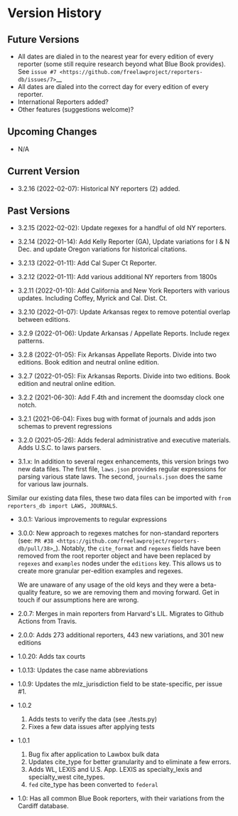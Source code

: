 # Version History

## Future Versions

 - All dates are dialed in to the nearest year for every edition of
   every reporter (some still require research beyond what Blue Book
   provides). See `issue #7 <https://github.com/freelawproject/reporters-db/issues/7>`__
 - All dates are dialed into the correct day for every edition of
   every reporter.
 - International Reporters added?
 - Other features (suggestions welcome)?

## Upcoming Changes

- N/A

## Current Version

 - 3.2.16 (2022-02-07): Historical NY reporters (2) added.

## Past Versions

 - 3.2.15 (2022-02-02): Update regexes for a handful of old NY reporters.

 - 3.2.14 (2022-01-14): Add Kelly Reporter (GA), Update variations for I & N Dec. and update Oregon variations for historical citations.

 - 3.2.13 (2022-01-11): Add Cal Super Ct Reporter.

 - 3.2.12 (2022-01-11): Add various additional NY reporters from 1800s

 - 3.2.11 (2022-01-10): Add California and New York Reporters with various updates.  Including Coffey, Myrick and Cal. Dist. Ct.

 - 3.2.10 (2022-01-07): Update Arkansas regex to remove potential overlap between editions.

 - 3.2.9 (2022-01-06): Update Arkansas / Appellate Reports. Include regex patterns.

 - 3.2.8 (2022-01-05): Fix Arkansas Appellate Reports.  Divide into two editions. Book edition and neutral online edition.

 - 3.2.7 (2022-01-05): Fix Arkansas Reports.  Divide into two editions. Book edition and neutral online edition.

 - 3.2.2 (2021-06-30): Add F.4th and increment the doomsday clock one notch.

 - 3.2.1 (2021-06-04): Fixes bug with format of journals and adds json schemas to prevent regressions

 - 3.2.0 (2021-05-26): Adds federal administrative and executive materials. Adds U.S.C. to laws parsers.

 - 3.1.x: In addition to several regex enhancements, this version brings two new data files. The first file, `laws.json` provides regular expressions for parsing various state laws. The second, `journals.json` does the same for various law journals.

 Similar our existing data files, these two data files can be imported with `from reporters_db import LAWS, JOURNALS`.

 - 3.0.1: Various improvements to regular expressions

 - 3.0.0: New approach to regexes matches for non-standard reporters (see: `PR #38 <https://github.com/freelawproject/reporters-db/pull/38>`_). Notably, the ``cite_format`` and ``regexes`` fields have been removed from the root reporter object and have been replaced by ``regexes`` and ``examples`` nodes under the ``editions`` key. This allows us to create more granular per-edition examples and regexes.

    We are unaware of any usage of the old keys and they were a beta-quality feature, so we are removing them and moving forward. Get in touch if our assumptions here are wrong.

 - 2.0.7: Merges in main reporters from Harvard's LIL. Migrates to Github Actions from Travis.

 - 2.0.0: Adds 273 additional reporters, 443 new variations, and 301 new editions

 - 1.0.20: Adds tax courts

 - 1.0.13: Updates the case name abbreviations

 - 1.0.9: Updates the mlz\_jurisdiction field to be state-specific, per
   issue #1.

 - 1.0.2

   1. Adds tests to verify the data (see ./tests.py)
   2. Fixes a few data issues after applying tests

 - 1.0.1

   1. Bug fix after application to Lawbox bulk data
   2. Updates cite\_type for better granularity and to eliminate a few
      errors.
   3. Adds WL, LEXIS and U.S. App. LEXIS as specialty\_lexis and
      specialty\_west cite\_types.
   4. ``fed`` cite\_type has been converted to ``federal``

 - 1.0: Has all common Blue Book reporters, with their variations from
   the Cardiff database.









